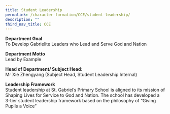 ```yaml
---
title: Student Leadership
permalink: /character-formation/CCE/student-leadership/
description: ""
third_nav_title: CCE
---
```

**Department Goal**   
To Develop Gabrielite Leaders who Lead and Serve God and Nation

**Department Motto**   
Lead by Example

**Head of Department/ Subject Head:**   
Mr Xie Zhengyang (Subject Head, Student Leadership Internal)  

**Leadership Framework**    
Student leadership at St. Gabriel’s Primary School is aligned to its mission of Shaping Lives for Service to God and Nation. The school has developed a 3-tier student leadership framework based on the philosophy of “Giving Pupils a Voice”